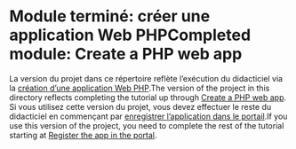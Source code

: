 # <a name="completed-module-create-a-php-web-app"></a><span data-ttu-id="0e4d0-101">Module terminé: créer une application Web PHP</span><span class="sxs-lookup"><span data-stu-id="0e4d0-101">Completed module: Create a PHP web app</span></span>

<span data-ttu-id="0e4d0-102">La version du projet dans ce répertoire reflète l’exécution du didacticiel via la [création d’une application Web PHP](https://docs.microsoft.com/graph/training/php-tutorial?tutorial-step=1).</span><span class="sxs-lookup"><span data-stu-id="0e4d0-102">The version of the project in this directory reflects completing the tutorial up through [Create a PHP web app](https://docs.microsoft.com/graph/training/php-tutorial?tutorial-step=1).</span></span> <span data-ttu-id="0e4d0-103">Si vous utilisez cette version du projet, vous devez effectuer le reste du didacticiel en commençant par [enregistrer l’application dans le portail](https://docs.microsoft.com/graph/training/php-tutorial?tutorial-step=2).</span><span class="sxs-lookup"><span data-stu-id="0e4d0-103">If you use this version of the project, you need to complete the rest of the tutorial starting at [Register the app in the portal](https://docs.microsoft.com/graph/training/php-tutorial?tutorial-step=2).</span></span>